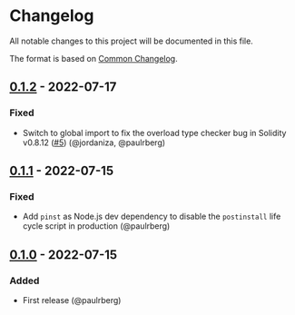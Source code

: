 # Changelog

All notable changes to this project will be documented in this file.

The format is based on [Common Changelog](https://common-changelog.org/).

## [0.1.2] - 2022-07-17

### Fixed

- Switch to global import to fix the overload type checker bug in Solidity v0.8.12
  ([#5](https://github.com/paulrberg/prb-test/issues/5)) (@jordaniza, @paulrberg)

## [0.1.1] - 2022-07-15

### Fixed

- Add `pinst` as Node.js dev dependency to disable the `postinstall` life cycle script in production (@paulrberg)

## [0.1.0] - 2022-07-15

### Added

- First release (@paulrberg)

[0.1.2]: https://github.com/paulrberg/prb-test/releases/tag/v0.1.2
[0.1.1]: https://github.com/paulrberg/prb-test/releases/tag/v0.1.1
[0.1.0]: https://github.com/paulrberg/prb-test/releases/tag/v0.1.0
